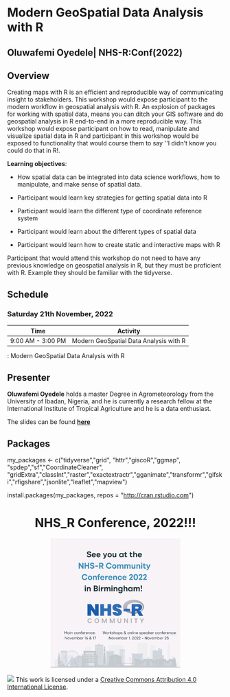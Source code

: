 # Modern GeoSpatial Data Analysis with R

## Oluwafemi Oyedele| NHS-R:Conf(2022)

## Overview

Creating maps with R is an efficient and reproducible way of communicating insight to stakeholders. This workshop would expose participant to the modern workflow in geospatial analysis with R. An explosion of packages for working with spatial data, means you can ditch your GIS software and do geospatial analysis in R end-to-end in a more reproducible way. This workshop would expose participant on how to read, manipulate and visualize spatial data in R and participant in this workshop would be exposed to functionality that would course them to say ''I didn't know you could do that in R!.

**Learning objectives**:

-   How spatial data can be integrated into data science workflows, how to manipulate, and make sense of spatial data.

-   Participant would learn key strategies for getting spatial data into R

-   Participant would learn the different type of coordinate reference system

-   Participant would learn about the different types of spatial data

-   Participant would learn how to create static and interactive maps with R

Participant that would attend this workshop do not need to have any previous knowledge on geospatial analysis in R, but they must be proficient with R. Example they should be familiar with the tidyverse.

## Schedule

### Saturday 21th November, 2022

| Time              | Activity                               |
|-------------------|----------------------------------------|
| 9:00 AM - 3:00 PM | Modern GeoSpatial Data Analysis with R |

: Modern GeoSpatial Data Analysis with R

## Presenter

**Oluwafemi Oyedele** holds a master Degree in Agrometeorology from the University of Ibadan, Nigeria, and he is currently a research fellow at the International Institute of Tropical Agriculture and he is a data enthusiast.

The slides can be found [**here**](https://bb1464.github.io/Modern-GeoSpatial-Data-Analysis-with-R/)

## Packages 
my_packages <- c("tidyverse","grid",
                 "httr","giscoR","ggmap",
                 "spdep","sf","CoordinateCleaner",
                 "gridExtra","classInt","raster","exactextractr","gganimate","transformr","gifski","rfigshare","jsonlite","leaflet","mapview")

install.packages(my_packages, repos = "http://cran.rstudio.com")



<h1 align="center"> NHS_R Conference, 2022!!! </h1>
  
  <p align="center">
    <img src="https://github.com/BB1464/Office-Hour/blob/master/Plot/NHSR.jpg" width="60%">
      </p>



![](https://i.creativecommons.org/l/by/4.0/88x31.png) This work is licensed under a [Creative Commons Attribution 4.0 International License](https://creativecommons.org/licenses/by/4.0/).
